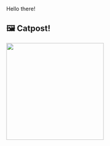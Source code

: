 Hello there!



## 🖼️ Catpost!

<sub>
    <img src="https://cdn2.thecatapi.com/images/aad.jpg" height="256">
</sub>

